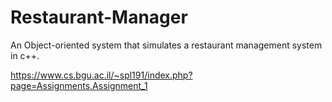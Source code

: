 # Restaurant-Manager

An Object-oriented system that simulates a restaurant management system in c++. 

https://www.cs.bgu.ac.il/~spl191/index.php?page=Assignments.Assignment_1
